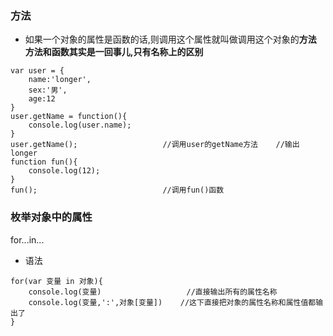 ### 方法
- 如果一个对象的属性是函数的话,则调用这个属性就叫做调用这个对象的**方法**
**方法和函数其实是一回事儿,只有名称上的区别**
```
var user = {
    name:'longer',
    sex:'男',
    age:12
}
user.getName = function(){
    console.log(user.name);
}
user.getName();                   //调用user的getName方法    //输出longer
function fun(){
    console.log(12);
}
fun();                            //调用fun()函数
``` 

### 枚举对象中的属性
for...in...
- 语法
```
for(var 变量 in 对象){
    console.log(变量)                   //直接输出所有的属性名称
    console.log(变量,':',对象[变量])    //这下直接把对象的属性名称和属性值都输出了
}
```
